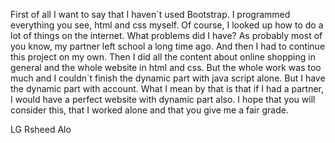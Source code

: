 
First of all I want to say that I haven`t used Bootstrap. I programmed everything you see, html and css
myself. Of course, I looked up how to do a lot of things on the internet. 
What problems did I have?
As probably most of you know, my partner left school a long time ago. And then I had to continue this project on my own.
Then I did all the content about online shopping in general and the whole website in html and css. But the whole work was too much
and I couldn´t finish the dynamic part with java script alone. But I have the dynamic part with account. What I mean by that is that if I had a partner, I would have
a perfect website with dynamic part also. I hope that you will consider this, that I worked alone and that you give me a fair grade.

LG Rsheed Alo
